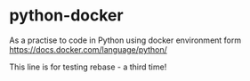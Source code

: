 # python-docker

As a practise to code in Python using docker environment form https://docs.docker.com/language/python/

This line is for testing rebase - a third time!
